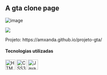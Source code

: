 ## A gta clone page
![image](https://github.com/amxanda/projeto-gta/assets/91753947/c4ceefb2-9320-4d5f-ae87-5e5401d3d73b)
<p align="">
  <img loading="lazy" src="http://img.shields.io/static/v1?label=STATUS&message=Finalizado&color=GREEN&style=for-the-badge"/>
</p>
Projeto: https://amxanda.github.io/projeto-gta/

<h4 align="left">Tecnologias utilizadas</h3>
<p align="left">
  <img width="32px" alt="HTML5" title="HTML5" src="https://cdn.jsdelivr.net/gh/devicons/devicon/icons/html5/html5-plain.svg" />
  <img width="32px" alt="CSS3" title="CSS3" src="https://cdn.jsdelivr.net/gh/devicons/devicon/icons/css3/css3-original.svg" />
  <img width="32px" alt="Javascript" title="Javascript" src="https://cdn.jsdelivr.net/gh/devicons/devicon/icons/javascript/javascript-original.svg" />
</p>
